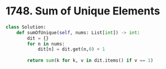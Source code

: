 # 1748. Sum of Unique Elements

```python
class Solution:
    def sumOfUnique(self, nums: List[int]) -> int:
        dit = {}
        for n in nums:
            dit[n] = dit.get(n,0) + 1
            
        return sum(k for k, v in dit.items() if v == 1)
```

